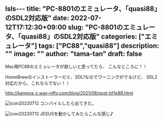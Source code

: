lsls---
title: "PC-8801のエミュレータ、「quasi88」のSDL2対応版"
date: 2022-07-12T17:12:30+09:00
slug: "PC-8801のエミュレータ、「quasi88」のSDL2対応版"
categories: ["エミュレータ"]
tags: ["PC88","quasi88"]
description: ""
image: ""
author: "tama-tan"
draft: false
---

Mac用PC88のエミュレータが欲しいと思ってたら、
こんなところに！！

HomeBrewのインストーラーだと、SDL1なのでワーニングがでるけど、
SDL2対応だから、これならでない！！

http://kameya-z.way-nifty.com/blog/2021/08/post-bf1e89.html

![icon20220712](../img/icon20220712.png)
コンパイルしたら出てきた。

![icon20220712](../img/JESUS-pic1.png)
JESUSを動かしてみたらこんな感じ♪

